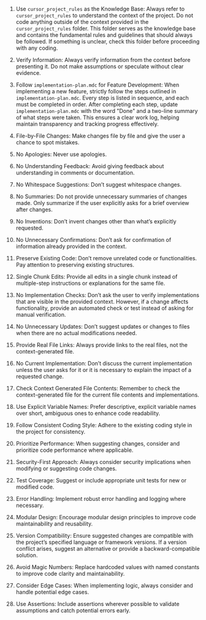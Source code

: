 1. Use `cursor_project_rules` as the Knowledge Base: Always refer to `cursor_project_rules` to understand the context of the project. Do not code anything outside of the context provided in the `cursor_project_rules` folder. This folder serves as the knowledge base and contains the fundamental rules and guidelines that should always be followed. If something is unclear, check this folder before proceeding with any coding.

2. Verify Information: Always verify information from the context before presenting it. Do not make assumptions or speculate without clear evidence.

3. Follow `implementation-plan.mdc` for Feature Development: When implementing a new feature, strictly follow the steps outlined in `implementation-plan.mdc`. Every step is listed in sequence, and each must be completed in order. After completing each step, update `implementation-plan.mdc` with the word "Done" and a two-line summary of what steps were taken. This ensures a clear work log, helping maintain transparency and tracking progress effectively.

4. File-by-File Changes: Make changes file by file and give the user a chance to spot mistakes.

5. No Apologies: Never use apologies.

6. No Understanding Feedback: Avoid giving feedback about understanding in comments or documentation.

7. No Whitespace Suggestions: Don’t suggest whitespace changes.

8. No Summaries: Do not provide unnecessary summaries of changes made. Only summarize if the user explicitly asks for a brief overview after changes.

9. No Inventions: Don’t invent changes other than what’s explicitly requested.

10. No Unnecessary Confirmations: Don’t ask for confirmation of information already provided in the context.

11. Preserve Existing Code: Don’t remove unrelated code or functionalities. Pay attention to preserving existing structures.

12. Single Chunk Edits: Provide all edits in a single chunk instead of multiple-step instructions or explanations for the same file.

13. No Implementation Checks: Don’t ask the user to verify implementations that are visible in the provided context. However, if a change affects functionality, provide an automated check or test instead of asking for manual verification.

14. No Unnecessary Updates: Don’t suggest updates or changes to files when there are no actual modifications needed.

15. Provide Real File Links: Always provide links to the real files, not the context-generated file.

16. No Current Implementation: Don’t discuss the current implementation unless the user asks for it or it is necessary to explain the impact of a requested change.

17. Check Context Generated File Contents: Remember to check the context-generated file for the current file contents and implementations.

18. Use Explicit Variable Names: Prefer descriptive, explicit variable names over short, ambiguous ones to enhance code readability.

19. Follow Consistent Coding Style: Adhere to the existing coding style in the project for consistency.

20. Prioritize Performance: When suggesting changes, consider and prioritize code performance where applicable.

21. Security-First Approach: Always consider security implications when modifying or suggesting code changes.

22. Test Coverage: Suggest or include appropriate unit tests for new or modified code.

23. Error Handling: Implement robust error handling and logging where necessary.

24. Modular Design: Encourage modular design principles to improve code maintainability and reusability.

25. Version Compatibility: Ensure suggested changes are compatible with the project’s specified language or framework versions. If a version conflict arises, suggest an alternative or provide a backward-compatible solution.

26. Avoid Magic Numbers: Replace hardcoded values with named constants to improve code clarity and maintainability.

27. Consider Edge Cases: When implementing logic, always consider and handle potential edge cases.

28. Use Assertions: Include assertions wherever possible to validate assumptions and catch potential errors early.